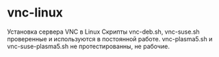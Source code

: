 # vnc-linux
Установка сервера VNC в Linux
Скрипты vnc-deb.sh, vnc-suse.sh проверенные и используются в постоянной работе.
vnc-plasma5.sh и vnc-suse-plasma5.sh не протестированны, не рабочие.
